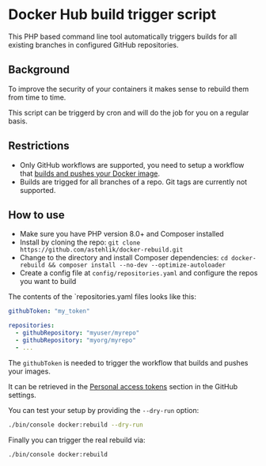 # Docker Hub build trigger script

This PHP based command line tool automatically triggers builds for all existing branches
in configured GitHub repositories.

## Background

To improve the security of your containers it makes sense to rebuild them from time to time.

This script can be triggerd by cron and will do the job for you on a regular basis.

## Restrictions

* Only GitHub workflows are supported, you need to setup a workflow that [builds and pushes
  your Docker image](https://github.com/marketplace/actions/build-and-push-docker-images).
* Builds are trigged for all branches of a repo. Git tags are currently not supported.

## How to use

* Make sure you have PHP version 8.0+ and Composer installed
* Install by cloning the repo: `git clone https://github.com/astehlik/docker-rebuild.git`
* Change to the directory and install Composer dependencies:
  `cd docker-rebuild && composer install --no-dev --optimize-autoloader`
* Create a config file at `config/repositories.yaml` and configure the repos you want to build

The contents of the `repositories.yaml files looks like this:

```yaml
githubToken: "my_token"

repositories:
  - githubRepository: "myuser/myrepo"
  - githubRepository: "myorg/myrepo"
  - ...
```

The `githubToken` is needed to trigger the workflow that builds and pushes your images.

It can be retrieved in the
[Personal access tokens](https://github.com/settings/tokens/new?scopes=repo,workflow&description=Docker+rebuild)
section in the GitHub settings.

You can test your setup by providing the `--dry-run` option:

```bash
./bin/console docker:rebuild --dry-run
```

Finally you can trigger the real rebuild via:

```bash
./bin/console docker:rebuild
```
